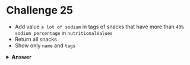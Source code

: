 # Challenge 25
- Add value `a lot of sodium` in tags of snacks that have more than `40% sodium percentage` in `nutritionalValues`
- Return all snacks
- Show only `name` and `tags`

<details>
  <summary><strong>Answer</strong></summary>

  ```js
  db.produtos
    .updateMany(
      { valoresNutricionais: { $elemMatch: { tipo: "sódio", percentual: { $gte: 40 } } } },
      { $push: { tags: "muito sódio" } },
    );

  db.produtos
    .find({}, { nome: 1, tags: 1, _id: 0 });
  ```
</details>